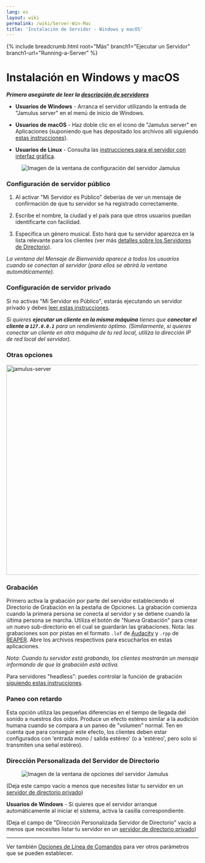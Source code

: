 ```yaml
---
lang: es
layout: wiki
permalink: /wiki/Server-Win-Mac
title: 'Instalación de Servidor - Windows y macOS'
---
```


{% include breadcrumb.html root="Más" branch1="Ejecutar un Servidor" branch1-url="Running-a-Server" %}

# Instalación en Windows y macOS


**_Primero asegúrate de leer la [descripción de servidores](Running-a-Server)_**

* **Usuarios de Windows** - Arranca el servidor utilizando la entrada de "Jamulus server" en el menú de inicio de Windows.

* **Usuarios de macOS** - Haz doble clic en el icono de "Jamulus server" en Aplicaciones (suponiendo que has depositado los archivos allí siguiendo [estas instrucciones](Installation-for-Macintosh)).

* **Usuarios de Linux** - Consulta las [instrucciones para el servidor con interfaz gráfica](Server-Linux#ejecutar-el-servidor-con-interfaz-grafica-en-un-pc-de-escritorio).

<figure><img src="{{site.url}}/assets/img/es-screenshots/server-window-setup.png" loading="lazy" alt="Imagen de la ventana de configuración del servidor Jamulus"></figure>

### Configuración de servidor público

1. Al activar "Mi Servidor es Público" deberías de ver un mensaje de confirmación de que tu servidor se ha registrado correctamente.

1. Escribe el nombre, la ciudad y el país para que otros usuarios puedan identificarte con facilidad.

1. Especifica un género musical. Esto hará que tu servidor aparezca en la lista relevante para los clientes (ver más [detalles sobre los Servidores de Directorio](Directory-Servers)).

_La ventana del Mensaje de Bienvenida aparece a todos los usuarios cuando se conectan al servidor (para ellos se abrirá la ventana automáticamente)._

### Configuración de servidor privado

Si no activas "Mi Servidor es Público", estarás ejecutando un servidor privado y debes [leer estas instrucciones](Running-a-Private-Server).

_Si quieres **ejecutar un cliente en la misma máquina** tienes que **conectar el cliente a `127.0.0.1`** para un rendimiento óptimo. (Similarmente, si quieres conectar un cliente en otra máquina de tu red local, utiliza la dirección IP de red local del servidor)._


### Otras opciones

<img width="549" alt="jamulus-server" src="https://user-images.githubusercontent.com/4561747/114275476-79e7e580-9a1a-11eb-8e6b-09d9f956c689.png">

### Grabación

Primero activa la grabación por parte del servidor estableciendo el Directorio de Grabación en la pestaña de Opciones. La grabación comienza cuando la primera persona se conecta al servidor y se detiene cuando la última persona se marcha. Utiliza el botón de "Nueva Grabación" para crear un nuevo sub-directorio en el cual se guardarán las grabaciones. Nota: las grabaciones son por pistas en el formato `.lof` de [Audacity](https://www.audacityteam.org/) y `.rpp` de [REAPER](https://en.wikipedia.org/wiki/REAPER). Abre los archivos respectivos para escucharlos en estas aplicaciones.

_Nota: Cuando tu servidor está grabando, los clientes mostrarán un mensaje informando de que la grabación está activa._

Para servidores "headless": puedes controlar la función de grabación [siguiendo estas instrucciones](Server-Linux#grabación).

### Paneo con retardo

Esta opción utiliza las pequeñas diferencias en el tiempo de llegada del sonido a nuestros dos oídos. Produce un efecto estéreo similar a la audición humana cuando se compara a un paneo de "volumen" normal. Ten en cuenta que para conseguir este efecto, los clientes deben estar configurados con 'entrada mono / salida estéreo' (o a 'estéreo', pero solo si transmiten una señal estéreo).

### Dirección Personalizada del Servidor de Directorio


<figure><img src="{{site.url}}/assets/img/es-screenshots/server-window-options.png" loading="lazy" alt="Imagen de la ventana de opciones del servidor Jamulus"></figure>

(Deja este campo vacío a menos que necesites listar tu servidor en un [servidor de directorio privado](Choosing-a-Server-Type#3-directorio))


**Usuarios de Windows** - Si quieres que el servidor arranque automáticamente al iniciar el sistema, activa la casilla correspondiente.

(Deja el campo de "Dirección Personalizada Servidor de Directorio" vacío a menos que necesites listar tu servidor en un [servidor de directorio privado](Choosing-a-Server-Type#3-directorio))


***

Ver también [Opciones de Línea de Comandos](Command-Line-Options) para ver otros parámetros que se pueden establecer.
